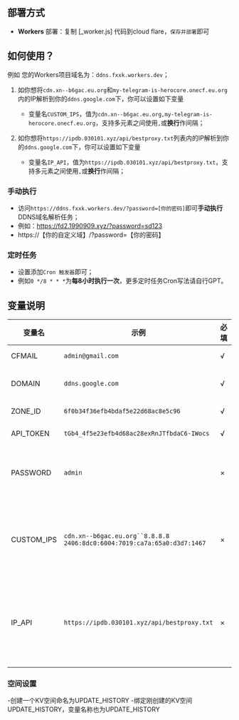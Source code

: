 
## 部署方式

- **Workers** 部署：复制 [_worker.js] 代码到cloud flare，`保存并部署`即可

## 如何使用？
例如 您的Workers项目域名为：`ddns.fxxk.workers.dev`；

1. 如你想将`cdn.xn--b6gac.eu.org`和`my-telegram-is-herocore.onecf.eu.org`内的IP解析到你的`ddns.google.com`下，你可以设置如下变量
    - 变量名`CUSTOM_IPS`，值为`cdn.xn--b6gac.eu.org,my-telegram-is-herocore.onecf.eu.org`，支持多元素之间使用`,`或**换行**作间隔；

2. 如你想将`https://ipdb.030101.xyz/api/bestproxy.txt`列表内的IP解析到你的`ddns.google.com`下，你可以设置如下变量
    - 变量名`IP_API`，值为`https://ipdb.030101.xyz/api/bestproxy.txt`，支持多元素之间使用`,`或**换行**作间隔；

### 手动执行
- 访问`https://ddns.fxxk.workers.dev/?password=[你的密码]`即可**手动执行**DDNS域名解析任务；
- 例如：https://fd2.1990909.xyz/?password=sd123
- https://【你的自定义域】/?password=【你的密码】
### 定时任务
- 设置添加`Cron 触发器`即可；
- 例如`0 */8 * * *`为**每8小时执行一次**，更多定时任务Cron写法请自行GPT。

## 变量说明
| 变量名 | 示例 | 必填 | 备注 |
|--------|---------|-|-----|
| CFMAIL  | `admin@gmail.com` |√| Cloudflare 登录邮箱 |
| DOMAIN  | `ddns.google.com` |√| Cloudflare 待解析域名 |
| ZONE_ID   | `6f0b34f36efb4bdaf5e22d68ac8e5c96` |√| Cloudflare 区域ID | 
| API_TOKEN  | `tGb4_4f5e23efb4d68ac28exRnJTfbdaC6-IWocs` |√| Cloudflare API令牌 |
| PASSWORD | `admin` |×| **手动执行**时验证密码，密码不正确拒绝访问 |
| CUSTOM_IPS | `cdn.xn--b6gac.eu.org``8.8.8.8` `2406:8dc0:6004:7019:ca7a:65a0:d3d7:1467` |×| 获取待解析至`待解析域名`IP的域名(支持多元素之间`,`或 换行 作间隔) |
| IP_API | `https://ipdb.030101.xyz/api/bestproxy.txt` |×| 通过API获取待解析至`待解析域名`IP的接口(支持多元素之间`,`或 换行 作间隔) |
### 空间设置
-创建一个KV空间命名为UPDATE_HISTORY
-绑定刚创建的KV空间UPDATE_HISTORY，变量名称也为UPDATE_HISTORY
